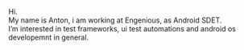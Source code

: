 Hi.    
My name is Anton, i am working at Engenious, as Android SDET.     
I’m interested in test frameworks, ui test automations and android os developemnt in general.         
      
<!---
AShunevych-engenious/AShunevych-engenious is a ✨ special ✨ repository because its `README.md` (this file) appears on your GitHub profile.
You can click the Preview link to take a look at your changes.
--->
